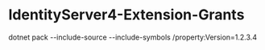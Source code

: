 # IdentityServer4-Extension-Grants

dotnet pack --include-source --include-symbols  /property:Version=1.2.3.4
